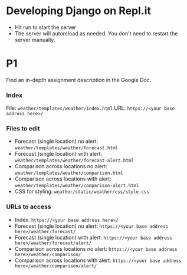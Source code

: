 # Developing Django on Repl.it

- Hit run to start the server
- The server will autoreload as needed. You don't need to restart the server manually.

# P1
Find an in-depth assignment description in the Google Doc. 

### Index
File: `weather/templates/weather/index.html`
URL: `https://<your base address here>/`

### Files to edit
* Forecast (single location) no alert: `weather/templates/weather/forecast.html`
* Forecast (single location) with alert: `weather/templates/weather/forecast-alert.html`
* Comparison across locations no alert: `weather/templates/weather/comparison.html`
* Comparison across locations with alert: `weather/templates/weather/comparison-alert.html`
* CSS for styling: `weather/static/weather/css/style.css`

### URLs to access
* Index: `https://<your base address here>/`
* Forecast (single location) no alert: `https://<your base address here>/weather/forecast/`
* Forecast (single location) with alert: `https://<your base address here>/weather/forecast/alert/`
* Comparison across locations no alert: `https://<your base address here>/weather/comparison/`
* Comparison across locations with alert: `https://<your base address here>/weather/comparison/alert/`